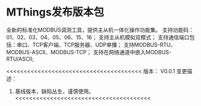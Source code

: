 # MThings发布版本包
全新的标准化MODBUS调测工具，提供主从机一体化操作功能集。
支持功能码：01、02、03、04、05、06、15、16；
支持主从机模拟双模式；
支持通信端口包括：串口、TCP客户端、TCP服务器、UDP单播；
支持MODBUS-RTU、MODBUS-ASCII、MODBUS-TCP；
支持在网络通道中嵌入MODBUS-RTU/ASCII;

<<<<<<<<<<<<<<<<<<<<<<<<<<<<<<<<<<<<<<<
版本：   V0.0.1
变更描述：
1. 基线版本，缺陷丛生，谨慎使用。
<<<<<<<<<<<<<<<<<<<<<<<<<<<<<<<<<<<<<<<

